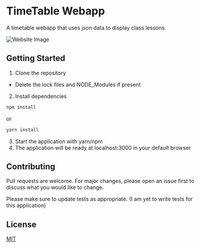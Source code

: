 # TimeTable Webapp

A timetable webapp that uses json data to display class lessons.

![Website Image](https://github.com/kibuikaCodes/timetable-webapp/blob/master/src/resources/images/timetable-web-img.JPG)

## Getting Started

1. Clone the repository

- Delete the lock files and NODE_Modules if present

2. Install dependencies

```bash
npm install
```

or

```bash
yarn install
```

3. Start the application with yarn/npm
4. The application will be ready at localhost:3000 in your default browser

## Contributing

Pull requests are welcome. For major changes, please open an issue first to discuss what you would like to change.

Please make sure to update tests as appropriate. (I am yet to write tests for this application)

## License

[MIT](https://choosealicense.com/licenses/mit/)
